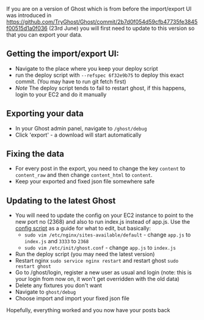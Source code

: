 If you are on a version of Ghost which is from before the import/export UI was introduced in https://github.com/TryGhost/Ghost/commit/2b7d0f054d59cfb47735fe3845f00515d1a0f036 (23rd June) you will first need to update to this version so that you can export your data.

## Getting the import/export UI:
* Navigate to the place where you keep your deploy script
* run the deploy script with `--refspec 6f32e9b75` to deploy this exact commit. (You may have to run git fetch   first)
* *Note* The deploy script tends to fail to restart ghost, if this happens, login to your EC2 and do it manually

## Exporting your data
* In your Ghost admin panel, navigate to `/ghost/debug`
* Click 'export' - a download will start automatically

## Fixing the data
* For every post in the export, you need to change the key `content` to `content_raw` and then change `content_html` to `content`. 
* Keep your exported and fixed json file somewhere safe

## Updating to the latest Ghost
* You will need to update the config on your EC2 instance to point to the new port no (2368) and also to run index.js instead of app.js. Use the [config script](https://gist.github.com/ErisDS/3d7b5e2731f56f8617f8) as a guide for what to edit, but basically:
    * `sudo vim /etc/nginx/sites-available/default` - change `app.js` to `index.js` and `3333` to `2368`
    * `sudo vim /etc/init/ghost.conf` - change `app.js` to `index.js`
* Run the deploy script (you may need the latest version) 
* Restart nginx `sudo service nginx restart` and restart ghost `sudo restart ghost`
* Go to /ghost/login, register a new user as usual and login (note: this is your login from now on, it won't get overridden with the old data)
* Delete any fixtures you don't want
* Navigate to `ghost/debug`
* Choose import and import your fixed json file

Hopefully, everything worked and you now have your posts back